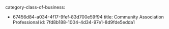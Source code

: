 category-class-of-business:
  - 67456d84-a034-4f17-9fef-83d700e59f94
title: Community Association Professional
id: 7fd8b188-1004-4d34-97e1-8d9fde5edda1
